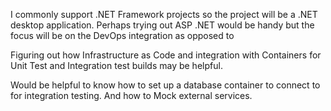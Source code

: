 I commonly support .NET Framework projects so the project will be a .NET desktop application. Perhaps trying out ASP .NET would be handy but the focus will be on the DevOps integration as opposed to

Figuring out how Infrastructure as Code and integration with Containers for Unit Test and Integration test builds may be helpful.

Would be helpful to know how to set up a database container to connect to for integration testing. And how to Mock external services.
